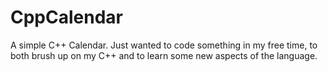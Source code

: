 # CppCalendar
A simple C++ Calendar. Just wanted to code something in my free time, to both brush up on my C++ and to learn some new aspects of the language.
